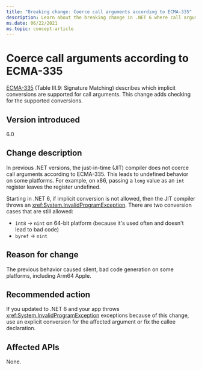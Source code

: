 ```yaml
---
title: "Breaking change: Coerce call arguments according to ECMA-335"
description: Learn about the breaking change in .NET 6 where call arguments are coerced according to ECMA-335.
ms.date: 06/22/2021
ms.topic: concept-article
---
```

# Coerce call arguments according to ECMA-335

[ECMA-335](https://www.ecma-international.org/publications-and-standards/standards/ecma-335/) (Table III.9: Signature Matching) describes which implicit conversions are supported for call arguments. This change adds checking for the supported conversions.

## Version introduced

6.0

## Change description

In previous .NET versions, the just-in-time (JIT) compiler does not coerce call arguments according to ECMA-335. This leads to undefined behavior on some platforms. For example, on x86, passing a `long` value as an `int` register leaves the register undefined.

Starting in .NET 6, if implicit conversion is not allowed, then the JIT compiler throws an <xref:System.InvalidProgramException>. There are two conversion cases that are still allowed:

- `int8` -> `nint` on 64-bit platform (because it's used often and doesn't lead to bad code)
- `byref` -> `nint`

## Reason for change

The previous behavior caused silent, bad code generation on some platforms, including Arm64 Apple.

## Recommended action

If you updated to .NET 6 and your app throws <xref:System.InvalidProgramException> exceptions because of this change, use an explicit conversion for the affected argument or fix the callee declaration.

## Affected APIs

None.

<!--

### Category

Just-in-time (JIT) compiler

-->

